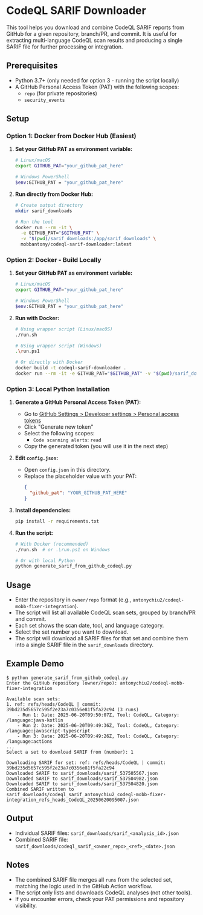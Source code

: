 # CodeQL SARIF Downloader

This tool helps you download and combine CodeQL SARIF reports from GitHub for a given repository, branch/PR, and commit. It is useful for extracting multi-language CodeQL scan results and producing a single SARIF file for further processing or integration.

## Prerequisites
- Python 3.7+ (only needed for option 3 - running the script locally)
- A GitHub Personal Access Token (PAT) with the following scopes:
  - `repo` (for private repositories)
  - `security_events`

## Setup

### Option 1: Docker from Docker Hub (Easiest)
1. **Set your GitHub PAT as environment variable:**
   ```bash
   # Linux/macOS
   export GITHUB_PAT="your_github_pat_here"
   
   # Windows PowerShell
   $env:GITHUB_PAT = "your_github_pat_here"
   ```

2. **Run directly from Docker Hub:**
   ```bash
   # Create output directory
   mkdir sarif_downloads
   
   # Run the tool
   docker run --rm -it \
     -e GITHUB_PAT="$GITHUB_PAT" \
     -v "$(pwd)/sarif_downloads:/app/sarif_downloads" \
     mobbantony/codeql-sarif-downloader:latest
   ```

### Option 2: Docker - Build Locally
1. **Set your GitHub PAT as environment variable:**
   ```bash
   # Linux/macOS
   export GITHUB_PAT="your_github_pat_here"
   
   # Windows PowerShell
   $env:GITHUB_PAT = "your_github_pat_here"
   ```

2. **Run with Docker:**
   ```bash
   # Using wrapper script (Linux/macOS)
   ./run.sh
   
   # Using wrapper script (Windows)
   .\run.ps1
   
   # Or directly with Docker
   docker build -t codeql-sarif-downloader .
   docker run --rm -it -e GITHUB_PAT="$GITHUB_PAT" -v "$(pwd)/sarif_downloads:/app/sarif_downloads" codeql-sarif-downloader
   ```

### Option 3: Local Python Installation
1. **Generate a GitHub Personal Access Token (PAT):**
   - Go to [GitHub Settings > Developer settings > Personal access tokens](https://github.com/settings/personal-access-tokens)
   - Click "Generate new token"
   - Select the following scopes:
     - `Code scanning alerts`: `read`
   - Copy the generated token (you will use it in the next step)

2. **Edit `config.json`:**
   - Open `config.json` in this directory.
   - Replace the placeholder value with your PAT:
     ```json
     {
       "github_pat": "YOUR_GITHUB_PAT_HERE"
     }
     ```

3. **Install dependencies:**
   ```sh
   pip install -r requirements.txt
   ```

4. **Run the script:**
   ```sh
   # With Docker (recommended)
   ./run.sh  # or .\run.ps1 on Windows
   
   # Or with local Python
   python generate_sarif_from_github_codeql.py
   ```

## Usage
- Enter the repository in `owner/repo` format (e.g., `antonychiu2/codeql-mobb-fixer-integration`).
- The script will list all available CodeQL scan sets, grouped by branch/PR and commit.
- Each set shows the scan date, tool, and language category.
- Select the set number you want to download.
- The script will download all SARIF files for that set and combine them into a single SARIF file in the `sarif_downloads` directory.

## Example Demo

```
$ python generate_sarif_from_github_codeql.py
Enter the GitHub repository (owner/repo): antonychiu2/codeql-mobb-fixer-integration

Available scan sets:
1. ref: refs/heads/CodeQL | commit: 39bd235d5657c595f2e23a7c0356e81f5fa22c94 (3 runs)
    - Run 1: Date: 2025-06-20T09:50:07Z, Tool: CodeQL, Category: /language:java-kotlin
    - Run 2: Date: 2025-06-20T09:49:36Z, Tool: CodeQL, Category: /language:javascript-typescript
    - Run 3: Date: 2025-06-20T09:49:26Z, Tool: CodeQL, Category: /language:actions
...
Select a set to download SARIF from (number): 1

Downloading SARIF for set: ref: refs/heads/CodeQL | commit: 39bd235d5657c595f2e23a7c0356e81f5fa22c94
Downloaded SARIF to sarif_downloads/sarif_537505567.json
Downloaded SARIF to sarif_downloads/sarif_537504982.json
Downloaded SARIF to sarif_downloads/sarif_537504820.json
Combined SARIF written to sarif_downloads/codeql_sarif_antonychiu2_codeql-mobb-fixer-integration_refs_heads_CodeQL_20250620095007.json
```

## Output
- Individual SARIF files: `sarif_downloads/sarif_<analysis_id>.json`
- Combined SARIF file: `sarif_downloads/codeql_sarif_<owner_repo>_<ref>_<date>.json`

## Notes
- The combined SARIF file merges all `runs` from the selected set, matching the logic used in the GitHub Action workflow.
- The script only lists and downloads CodeQL analyses (not other tools).
- If you encounter errors, check your PAT permissions and repository visibility.


